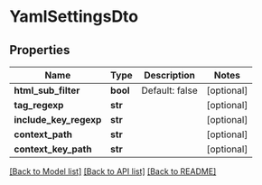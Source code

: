 # YamlSettingsDto

## Properties
Name | Type | Description | Notes
------------ | ------------- | ------------- | -------------
**html_sub_filter** | **bool** | Default: false | [optional] 
**tag_regexp** | **str** |  | [optional] 
**include_key_regexp** | **str** |  | [optional] 
**context_path** | **str** |  | [optional] 
**context_key_path** | **str** |  | [optional] 

[[Back to Model list]](../README.md#documentation-for-models) [[Back to API list]](../README.md#documentation-for-api-endpoints) [[Back to README]](../README.md)


